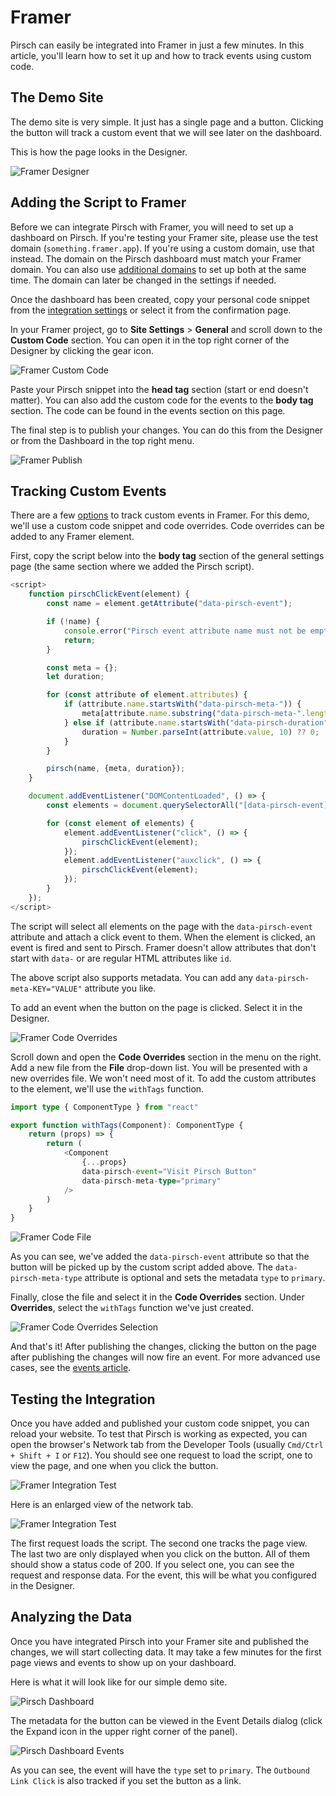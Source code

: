 # Framer

Pirsch can easily be integrated into Framer in just a few minutes. In this article, you'll learn how to set it up and how to track events using custom code.

## The Demo Site

The demo site is very simple. It just has a single page and a button. Clicking the button will track a custom event that we will see later on the dashboard.

This is how the page looks in the Designer.

![Framer Designer](/static/integrations/framer/framer-designer.png)

## Adding the Script to Framer

Before we can integrate Pirsch with Framer, you will need to set up a dashboard on Pirsch. If you're testing your Framer site, please use the test domain (`something.framer.app`). If you're using a custom domain, use that instead. The domain on the Pirsch dashboard must match your Framer domain. You can also use [additional domains](/advanced/domains-rollup.md) to set up both at the same time. The domain can later be changed in the settings if needed.

Once the dashboard has been created, copy your personal code snippet from the [integration settings](https://dashboard.pirsch.io/settings/integration) or select it from the confirmation page.

In your Framer project, go to **Site Settings** > **General** and scroll down to the **Custom Code** section. You can open it in the top right corner of the Designer by clicking the gear icon.

![Framer Custom Code](/static/integrations/framer/framer-custom-code.png)

Paste your Pirsch snippet into the **head tag** section (start or end doesn't matter). You can also add the custom code for the events to the **body tag** section. The code can be found in the events section on this page.

The final step is to publish your changes. You can do this from the Designer or from the Dashboard in the top right menu.

![Framer Publish](/static/integrations/framer/framer-publish-small.png)

## Tracking Custom Events

There are a few [options](/advanced/events.md) to track custom events in Framer. For this demo, we'll use a custom code snippet and code overrides. Code overrides can be added to any Framer element.

First, copy the script below into the **body tag** section of the general settings page (the same section where we added the Pirsch script).

```js
<script>
    function pirschClickEvent(element) {
        const name = element.getAttribute("data-pirsch-event");

        if (!name) {
            console.error("Pirsch event attribute name must not be empty!", element);
            return;
        }

        const meta = {};
        let duration;

        for (const attribute of element.attributes) {
            if (attribute.name.startsWith("data-pirsch-meta-")) {
                meta[attribute.name.substring("data-pirsch-meta-".length)] = attribute.value;
            } else if (attribute.name.startsWith("data-pirsch-duration")) {
                duration = Number.parseInt(attribute.value, 10) ?? 0;
            }
        }

        pirsch(name, {meta, duration});
    }

    document.addEventListener("DOMContentLoaded", () => {
        const elements = document.querySelectorAll("[data-pirsch-event]");

        for (const element of elements) {
            element.addEventListener("click", () => {
                pirschClickEvent(element);
            });
            element.addEventListener("auxclick", () => {
                pirschClickEvent(element);
            });
        }
    });
</script>
```

The script will select all elements on the page with the `data-pirsch-event` attribute and attach a click event to them. When the element is clicked, an event is fired and sent to Pirsch. Framer doesn't allow attributes that don't start with `data-` or are regular HTML attributes like `id`.

The above script also supports metadata. You can add any `data-pirsch-meta-KEY="VALUE"` attribute you like.

To add an event when the button on the page is clicked. Select it in the Designer.

![Framer Code Overrides](/static/integrations/framer/framer-code-overrides-small.png)

Scroll down and open the **Code Overrides** section in the menu on the right. Add a new file from the **File** drop-down list. You will be presented with a new overrides file. We won't need most of it. To add the custom attributes to the element, we'll use the `withTags` function.

```ts
import type { ComponentType } from "react"

export function withTags(Component): ComponentType {
    return (props) => {
        return (
            <Component
                {...props}
                data-pirsch-event="Visit Pirsch Button"
                data-pirsch-meta-type="primary"
            />
        )
    }
}
```

![Framer Code File](/static/integrations/framer/framer-code-small.png)

As you can see, we've added the `data-pirsch-event` attribute so that the button will be picked up by the custom script added above. The `data-pirsch-meta-type` attribute is optional and sets the metadata `type` to `primary`.

Finally, close the file and select it in the **Code Overrides** section. Under **Overrides**, select the `withTags` function we've just created.

![Framer Code Overrides Selection](/static/integrations/framer/framer-code-overrides-selection.png)

And that's it! After publishing the changes, clicking the button on the page after publishing the changes will now fire an event. For more advanced use cases, see the [events article](/advanced/events.md).

## Testing the Integration

Once you have added and published your custom code snippet, you can reload your website. To test that Pirsch is working as expected, you can open the browser's Network tab from the Developer Tools (usually `Cmd/Ctrl + Shift + I` or `F12`). You should see one request to load the script, one to view the page, and one when you click the button.

![Framer Integration Test](/static/integrations/framer/framer-demo.png)

Here is an enlarged view of the network tab.

![Framer Integration Test](/static/integrations/framer/framer-demo-network.png)

The first request loads the script. The second one tracks the page view. The last two are only displayed when you click on the button. All of them should show a status code of 200. If you select one, you can see the request and response data. For the event, this will be what you configured in the Designer.

## Analyzing the Data

Once you have integrated Pirsch into your Framer site and published the changes, we will start collecting data. It may take a few minutes for the first page views and events to show up on your dashboard.

Here is what it will look like for our simple demo site.

![Pirsch Dashboard](/static/integrations/framer/framer-pirsch-dashboard.png)

The metadata for the button can be viewed in the Event Details dialog (click the Expand icon in the upper right corner of the panel).

![Pirsch Dashboard Events](/static/integrations/framer/framer-pirsch-dashboard-event.png)

As you can see, the event will have the `type` set to `primary`. The `Outbound Link Click` is also tracked if you set the button as a link.
